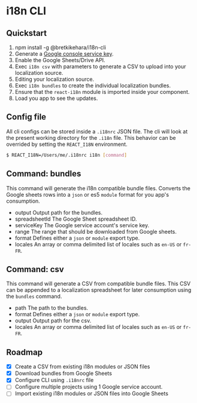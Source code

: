 i18n CLI
================================================

## Quickstart

1. npm install -g @bretkikehara/i18n-cli
2. Generate a [Google console service key](https://github.com/bretkikehara/i18n-cli/wiki/Generating-Service-Account-Credentials).
3. Enable the Google Sheets/Drive API.
4. Exec `i18n csv` with parameters to generate a CSV to upload into your localization source.
5. Editing your localization source.
6. Exec `i18n bundles` to create the individual localization bundles.
7. Ensure that the `react-i18n` module is imported inside your component.
8. Load you app to see the updates.

## Config file

All cli configs can be stored inside a `.i18nrc` JSON file. The cli will look at the present working directory for the `.i18n` file. This behavior can be overrided by setting the `REACT_I18N` environment.

```sh
$ REACT_I18N=/Users/me/.i18nrc i18n [command]
```

## Command: **bundles**

This command will generate the i18n compatible bundle files. Converts the Google sheets rows into a `json` or es5 `module` format for you app's consumption.

* output
	Output path for the bundles.
* spreadsheetId
	The Google Sheet spreadsheet ID.
* serviceKey
	The Google service account's service key.
* range
	The range that should be downloaded from Google sheets.
* format
	Defines either a `json` or `module` export type.
* locales
	An array or comma delimited list of locales such as `en-US` or `fr-FR`.

## Command: **csv**

This command will generate a CSV from compatible bundle files. This CSV can be appended to a localization spreadsheet for later consumption using the `bundles` command.

* path
	The path to the bundles.
* format
	Defines either a `json` or `module` export type.
* output
	Output path for the csv.
* locales
	An array or comma delimited list of locales such as `en-US` or `fr-FR`.

## Roadmap
- [x] Create a CSV from existing i18n modules or JSON files
- [x] Download bundles from Google Sheets
- [x] Configure CLI using `.i18nrc` file
- [ ] Configure multiple projects using 1 Google service account.
- [ ] Import existing i18n modules or JSON files into Google Sheets

